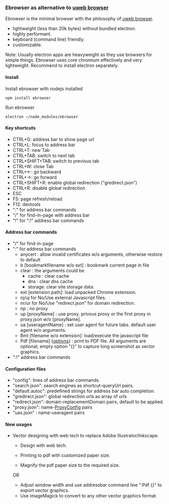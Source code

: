 ### Ebrowser as alternative to [uweb browser](https://github.com/torappinfo/uweb)
Ebrowser is the minimal browser with the philosophy of [uweb browser](https://gitlab.com/jamesfengcao/uweb).

- lightweight (less than 20k bytes) without bundled electron.
- highly performant.
- keyboard (command line) friendly.
- customizable.

Note: Usually electron apps are heavyweight as they use browsers for simple things. Ebrowser uses core chromium effectively and very lightweight. Recommend to install electron separately.

#### Install
Install ebrowser with nodejs installed

    npm install ebrowser

Run ebrowser

    electron ~/node_modules/ebrowser

#### Key shortcuts
- CTRL+G: address bar to show page url
- CTRL+L: focus to address bar
- CTRL+T: new Tab
- CTRL+TAB: switch to next tab
- CTRL+SHIFT+TAB: switch to previous tab
- CTRL+W: close Tab
- CTRL+<-: go backward
- CTRL+->: go forward
- CTRL+SHIFT+R: enable global redirection ("gredirect.json")
- CTRL+R: disable global redirection
- ESC
- F5: page refresh/reload
- F12: devtools
- ":" for address bar commands
- "/" for find-in-page with address bar
- "!" for ":!" address bar commands

#### Address bar commands
- "/" for find-in-page
- ":" for address bar commands
  - anycert : allow invalid certificates w/o arguments, otherwise restore to default
  - b [bookmarkfilename w/o ext] : bookmark current page in file
  - clear : the arguments could be
    - cache : clear cache
    - dns : clear dns cache
    - storage: clear site storage data.
  - ext [extension path]: load unpacked Chrome extension.
  - nj/uj for No/Use external Javascript files.
  - nr/ur for No/Use "redirect.json" for domain redirection.
  - np : no proxy
  - up [proxyName] : use proxy. privous proxy or the first proxy in proxy.json w/o [proxyName].
  - ua [useragentName] : set user agent for future tabs. default user agent w/o arguments.
  - Bml [filename w/o extension]: load/execute the javascript file
  - Pdf [filename] {[options](https://www.electronjs.org/docs/latest/api/web-contents#contentsprinttopdfoptions)} : print to PDF file. All arguments are optional; empty option "{}" to capture long screenshot as vector graphics.
- ":!" address bar commands

#### Configuration files
- "config": lines of address bar commands.
- "search.json": search engines as shortcut-queryUrl pairs.
- "default.autoc": predefined strings for address bar auto completion.
- "gredirect.json": global redirection urls as array of urls
- "redirect.json": domain-replacementDomain pairs, default to be applied.
- "proxy.json": name-[ProxyConfig](https://www.electronjs.org/docs/latest/api/structures/proxy-config) pairs
- "uas.json" : name-useragent pairs

#### New usages
- Vector designing with web tech to replace Adobe Illustrator/Inkscape.
  - Design with web tech.
  
  - Printing to pdf with customized paper size.
  - Magnify the pdf paper size to the required size.

  OR
  
  - Adjust window width and use addressbar command line ":Pdf {}" to export vector graphics.
  - Use imageMagick to convert to any other vector graphics format. 